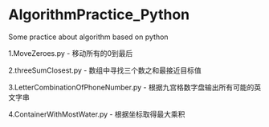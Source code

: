 # AlgorithmPractice_Python

Some practice about algorithm based on python

1.MoveZeroes.py - 移动所有的0到最后

2.threeSumClosest.py - 数组中寻找三个数之和最接近目标值

3.LetterCombinationOfPhoneNumber.py - 根据九宫格数字盘输出所有可能的英文字串

4.ContainerWithMostWater.py - 根据坐标取得最大乘积
